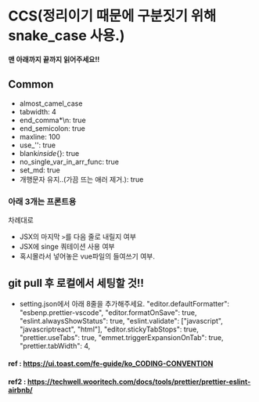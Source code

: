 # CCS(정리이기 때문에 구분짓기 위해 snake_case 사용.)

#### 맨 아래까지 끝까지 읽어주세요!!

## Common

-   almost_camel_case
-   tabwidth: 4
-   end_comma\*\n: true
-   end_semicolon: true
-   maxline: 100
-   use\_'': true
-   blank*inside*{}: true
-   no_single_var_in_arr_func: true
-   set_md: true
-   개행문자 유지..(가끔 뜨는 애러 제거.): true
    <!-- - call-back_func: arrow_func   -->
    <!-- - first_class_word: large  (X)  -->

### 아래 3개는 프론트용

차례대로

-   JSX의 마지막 `>`를 다음 줄로 내릴지 여부
-   JSX에 singe 쿼테이션 사용 여부
-   혹시몰라서 넣어놓은 vue파일의 들여쓰기 여부.

## git pull 후 로컬에서 세팅할 것!!

-   setting.json에서 아래 8줄을 추가해주세요.
    "editor.defaultFormatter": "esbenp.prettier-vscode",
    "editor.formatOnSave": true,
    "eslint.alwaysShowStatus": true,
    "eslint.validate": ["javascript", "javascriptreact", "html"],
    "editor.stickyTabStops": true,
    "prettier.useTabs": true,
    "emmet.triggerExpansionOnTab": true,
    "prettier.tabWidth": 4,

#### ref : https://ui.toast.com/fe-guide/ko_CODING-CONVENTION

#### ref2 : https://techwell.wooritech.com/docs/tools/prettier/prettier-eslint-airbnb/

